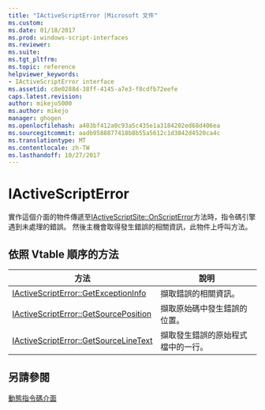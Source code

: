 ```yaml
---
title: "IActiveScriptError |Microsoft 文件"
ms.custom: 
ms.date: 01/18/2017
ms.prod: windows-script-interfaces
ms.reviewer: 
ms.suite: 
ms.tgt_pltfrm: 
ms.topic: reference
helpviewer_keywords:
- IActiveScriptError interface
ms.assetid: c8e0288d-38ff-4145-a7e3-f8cdfb72eefe
caps.latest.revision: 
author: mikejo5000
ms.author: mikejo
manager: ghogen
ms.openlocfilehash: a403bf412a0c93a5c435e1a3184202ed68d406ea
ms.sourcegitcommit: aadb9588877418b8b55a5612c1d3842d4520ca4c
ms.translationtype: MT
ms.contentlocale: zh-TW
ms.lasthandoff: 10/27/2017
---
```

# <a name="iactivescripterror"></a>IActiveScriptError
實作這個介面的物件傳遞至[IActiveScriptSite::OnScriptError](../../winscript/reference/iactivescriptsite-onscripterror.md)方法時，指令碼引擎遇到未處理的錯誤。 然後主機會取得發生錯誤的相關資訊，此物件上呼叫方法。  
  
## <a name="methods-in-vtable-order"></a>依照 Vtable 順序的方法  
  
|方法|說明|  
|------------|-----------------|  
|[IActiveScriptError::GetExceptionInfo](../../winscript/reference/iactivescripterror-getexceptioninfo.md)|擷取錯誤的相關資訊。|  
|[IActiveScriptError::GetSourcePosition](../../winscript/reference/iactivescripterror-getsourceposition.md)|擷取原始碼中發生錯誤的位置。|  
|[IActiveScriptError::GetSourceLineText](../../winscript/reference/iactivescripterror-getsourcelinetext.md)|擷取發生錯誤的原始程式檔中的一行。|  
  
## <a name="see-also"></a>另請參閱  
 [動態指令碼介面](../../winscript/reference/active-script-interfaces.md)